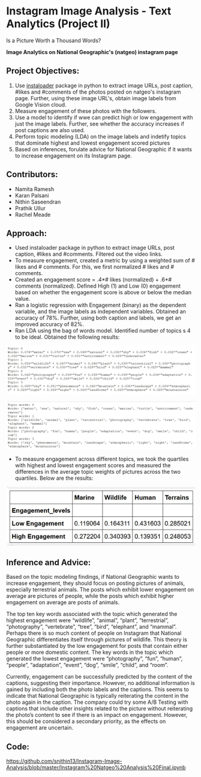 # Instagram Image Analysis - Text Analytics (Project II)

Is a Picture Worth a Thousand Words?

**Image Analytics on National Geographic's (natgeo) instagram page**

## Project Objectives:

1. Use [instaloader](https://instaloader.github.io/index.html) package in python to extract image URLs, post caption, #likes and #comments of the photos posted on natgeo's instagram page. Further, using these image URL's, obtain image labels from Google Vision cloud.
2. Measure engagement of these photos with the followers.
3. Use a model to identify if wwe can predict high or low engagement with just the image labels. Further, see whether the accuracy increases if post captions are also used.
4. Perform topic modeling (LDA) on the image labels and indetify topics that dominate highest and lowest engagement scored pictures
5. Based on inferences, forulate advice for National Geographic if it wants to increase engagement on its Instagram page.

## Contributors:

* Namita Ramesh 
* Karan Palsani 
* Nithin Saseendran 
* Prathik Ullur 
* Rachel Meade

## Approach:

* Used instaloader package in python to extract image URLs, post caption, #likes and #comments. Filtered out the video links.
* To measure engagement, created a metric by using a weighted sum of # likes and # comments. For this, we first normalized # likes and # comments.
* Created an engagement score = .4*# likes (normalized) + .6*# comments (normalized). Defined High (1) and Low (0) engagement based on whether the engagement score is above or below the median value.
* Ran a logistic regression with Engagement (binary) as the dependent variable, and the image labels as independent variables. Obtained an accuracy of 78%. Further, using both caption and labels, we get an improved accuracy of 82%.
* Ran LDA using the bag of words model. Identified number of topics s 4 to be ideal. Obtained the following results:

![alt text](https://github.com/snithin13/Instagram-Image-Analysis/blob/master/Images/insta_lda.JPG)

![alt text](https://github.com/snithin13/Instagram-Image-Analysis/blob/master/Images/insta_top10_lda.JPG "Top-10 words loaded for each topic")

* To measure engagement across different topics, we took the quartiles with highest and lowest engagement scores and measured the differences in the average topic weights of pictures across the two quartiles. Below are the results:

![alt text](https://github.com/snithin13/Instagram-Image-Analysis/blob/master/Images/insta_lda_engagement.JPG)

## Inference and Advice:

Based on the topic modeling findings, if National Geographic wants to increase engagement, they should focus on posting pictures of animals, especially terrestrial animals. The posts which exhibit lower engagement on average are pictures of people, while the posts which exhibit higher engagement on average are posts of animals.

The top ten key words associated with the topic which generated the highest engagement were “wildlife”, “animal”, “plant”, “terrestrial”, “photography”, “vertebrate”, “tree”, “bird”, “elephant”, and “mammal”. Perhaps there is so much content of people on Instagram that National Geographic differentiates itself through pictures of wildlife. This theory is further substantiated by the low engagement for posts that contain either people or more domestic content. The key words in the topic which generated the lowest engagement were “photography”, “fun”, “human”, “people”, “adaptation”, “event”, “dog”, “smile”, “child”, and “room”.

Currently, engagement can be successfully predicted by the content of the captions, suggesting their importance. However, no additional information is gained by including both the photo labels and the captions. This seems to indicate that National Geographic is typically reiterating the content in the photo again in the caption. The company could try some A/B Testing with captions that include other insights related to the picture without reiterating the photo’s content to see if there is an impact on engagement. However, this should be considered a secondary priority, as the effects on engagement are uncertain.

## Code:

https://github.com/snithin13/Instagram-Image-Analysis/blob/master/Instagram%20Natgeo%20Analysis%20Final.ipynb

